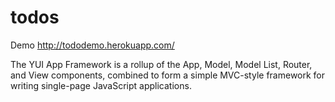 todos
=====
Demo http://tododemo.herokuapp.com/

The YUI App Framework is a rollup of the App, Model, Model List, Router, and View components, combined
to form a simple MVC-style framework for writing single-page JavaScript applications.

